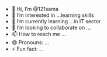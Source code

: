 - 👋 Hi, I’m @121sama
- 👀 I’m interested in ...learning skills
- 🌱 I’m currently learning ...in IT sector
- 💞️ I’m looking to collaborate on ...
- 📫 How to reach me ...
- 😄 Pronouns: ...
- ⚡ Fun fact: ...

<!---
121sama/121sama is a ✨ special ✨ repository because its `README.md` (this file) appears on your GitHub profile.
You can click the Preview link to take a look at your changes.
--->
